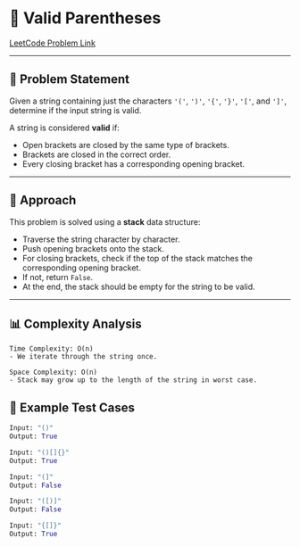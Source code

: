 # 🧮 Valid Parentheses

[LeetCode Problem Link](https://leetcode.com/problems/valid-parentheses/submissions/1737924251/)

---

## 📘 Problem Statement

Given a string containing just the characters `'('`, `')'`, `'{'`, `'}'`, `'['`, and `']'`, determine if the input string is valid.

A string is considered **valid** if:
- Open brackets are closed by the same type of brackets.
- Brackets are closed in the correct order.
- Every closing bracket has a corresponding opening bracket.

---

## 🧠 Approach

This problem is solved using a **stack** data structure:

- Traverse the string character by character.
- Push opening brackets onto the stack.
- For closing brackets, check if the top of the stack matches the corresponding opening bracket.
- If not, return `False`.
- At the end, the stack should be empty for the string to be valid.

---
## 📊 Complexity Analysis

```text
Time Complexity: O(n)
- We iterate through the string once.

Space Complexity: O(n)
- Stack may grow up to the length of the string in worst case.
 ```
## 🧪 Example Test Cases

```python
Input: "()"
Output: True

Input: "()[]{}"
Output: True

Input: "(]"
Output: False

Input: "([)]"
Output: False

Input: "{[]}"
Output: True
